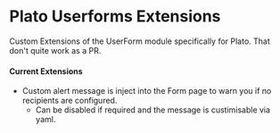 # Plato Userforms Extensions
Custom Extensions of the UserForm module specifically for Plato. That don't quite work as a PR.

#### Current Extensions
+ Custom alert message is inject into the Form page to warn you if no recipients are configured.
    + Can be disabled if required and the message is custimisable via yaml.
